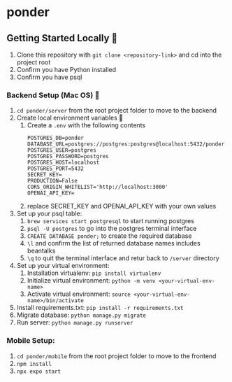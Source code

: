 # ponder

## Getting Started Locally :ship:

1. Clone this repository with `git clone <repository-link>` and cd into the project root
2. Confirm you have Python installed
3. Confirm you have psql

### Backend Setup (Mac OS) :floppy_disk:

1. `cd ponder/server` from the root project folder to move to the backend
2. Create local environment variables :closed_lock_with_key:
   1. Create a `.env` with the following contents
      ```
      POSTGRES_DB=ponder
      DATABASE_URL=postgres://postgres:postgres@localhost:5432/ponder
      POSTGRES_USER=postgres
      POSTGRES_PASSWORD=postgres
      POSTGRES_HOST=localhost
      POSTGRES_PORT=5432
      SECRET_KEY=
      PRODUCTION=False
      CORS_ORIGIN_WHITELIST='http://localhost:3000'
      OPENAI_API_KEY=
      ```
   2. replace SECRET_KEY and OPENAI_API_KEY with your own values
3. Set up your psql table:
   1. `brew services start postgresql` to start running postgres
   2. `psql -U postgres` to go into the postgres terminal interface
   3. `CREATE DATABASE ponder;` to create the required database
   4. `\l` and confirm the list of returned database names includes beantalks
   5. `\q` to quit the terminal interface and retur back to `/server` directory
4. Set up your virtual environment:
   1. Installation virtualenv: `pip install virtualenv`
   2. Initialize virtual environment: `python -m venv <your-virtual-env-name>`
   3. Activate virtual environment: `source <your-virtual-env-name>/bin/activate`
5. Install requirements.txt: `pip install -r requirements.txt`
6. Migrate database: `python manage.py migrate`
7. Run server: `python manage.py runserver`

### Mobile Setup:

1. `cd ponder/mobile` from the root project folder to move to the frontend
2. `npm install`
3. `npx expo start`
